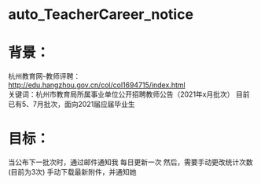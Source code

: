 # auto_TeacherCareer_notice

# 背景：  
杭州教育网-教师评聘：http://edu.hangzhou.gov.cn/col/col1694715/index.html  
关键词：杭州市教育局所属事业单位公开招聘教师公告（2021年x月批次）
  目前已有5、7月批次，面向2021届应届毕业生

# 目标：
 当公布下一批次时，通过邮件通知我
 每日更新一次
 然后，需要手动更改统计次数(目前为3次)
 手动下载最新附件，并通知她
